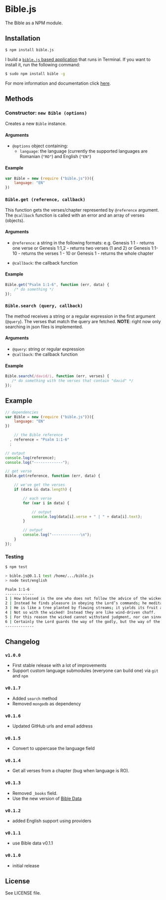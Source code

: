 Bible.js
========

The Bible as a NPM module.

## Installation
```sh
$ npm install bible.js
```
I build a [`bible.js` based application](https://github.com/BibleJS/BibleApp) that runs in Terminal. If you want to install it, run the following command:

```sh
$ sudo npm install bible -g
```

For more information and documentation click [here](https://github.com/BibleJS/BibleApp).

## Methods

### Constructor: `new Bible (options)`
Creates a new `Bible` instance.

#### Arguments

 - `@options` object containing:
   - `language`: the language (currently the supported languages are Romanian (`"RO"`) and English (`"EN"`)

#### Example

```js
var Bible = new (require ("bible.js"))({
    language: "EN"
})
```

### `Bible.get (reference, callback)`
This function gets the verses/chapter represented by `@reference` argument. The `@callback` function is called with an error and an array of verses (objects).

#### Arguments
  - `@reference`: a string in the following formats:
    e.g. Genesis 1:1    - returns one verse
      or Genesis 1:1,2  - returns two verses (1 and 2)
      or Genesis 1:1-10 - returns the verses 1 - 10
      or Genesis 1      - returns the whole chapter

  - `@callback`: the callback function

#### Example

```js
Bible.get("Psalm 1:1-6", function (err, data) {
    /* do something */
});
```

### `Bible.search (query, callback)`
The method receives a string or a regular expression in the first argument (`@query`). The verses that match the query are fetched.
**NOTE**: right now only searching in json files is implemented.

#### Arguments
 - `@query`: string or regular expression
 - `@callback`: the callback function

#### Example

```js
Bible.search(/david/i, function (err, verses) {
   /* do something with the verses that contain "david" */
});
```

## Example
```js
// dependencies
var Bible = new (require ("bible.js"))({
    language: "EN"
})

    // the Bible reference
  , reference = "Psalm 1:1-6"
  ;

// output
console.log(reference);
console.log("-------------");

// get verse
Bible.get(reference, function (err, data) {

    // we've get the verses
    if (data && data.length) {

        // each verse
        for (var i in data) {

            // output
            console.log(data[i].verse + " | " + data[i].text);
        }

        // output
        console.log("-------------\n");
    }
});
```

### Testing

```sh
$ npm test

> bible.js@0.1.1 test /home/.../bible.js
> node test/english

Psalm 1:1-6
-------------
1 | How blessed is the one who does not follow the advice of the wicked, or stand in the pathway with sinners, or sit in the assembly of scoffers!
2 | Instead he finds pleasure in obeying the Lord’s commands; he meditates on his commands day and night.
3 | He is like a tree planted by flowing streams; it yields its fruit at the proper time, and its leaves never fall off. He succeeds in everything he attempts.
4 | Not so with the wicked! Instead they are like wind-driven chaff.
5 | For this reason the wicked cannot withstand judgment, nor can sinners join the assembly of the godly.
6 | Certainly the Lord guards the way of the godly, but the way of the wicked ends in destruction.
-------------
```

## Changelog

### `v1.0.0`
 - First stable release with a lot of improvements
 - Support custom language submodules (everyone can build one) via `git` and `npm`

### `v0.1.7`
 - Added `search` method
 - Removed `mongodb` as dependency

### `v0.1.6`
 - Updated GitHub urls and email address

### `v0.1.5`
 - Convert to uppercase the language field

### `v0.1.4`
 - Get all verses from a chapter (bug when language is RO).

### `v0.1.3`
 - Removed `_books` field.
 - Use the new version of [Bible Data](https://github.com/BibleJS/Versions)

### `v0.1.2`
 - added English support using providers

### `v0.1.1`
 - use Bible data v0.1.1

### `v0.1.0`
 - initial release

## License
See LICENSE file.
